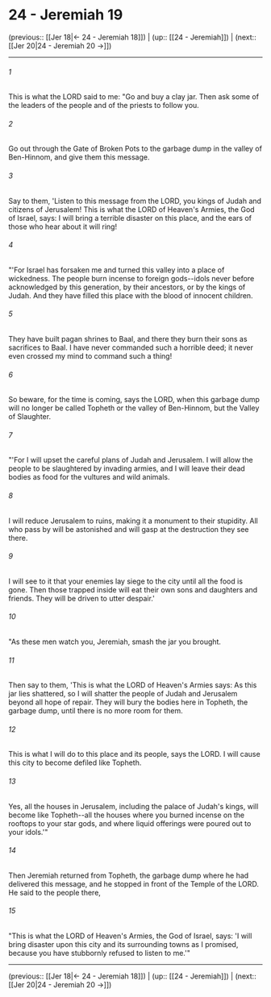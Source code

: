 # 24 - Jeremiah 19

(previous:: [[Jer 18|← 24 - Jeremiah 18]]) | (up:: [[24 - Jeremiah]]) | (next:: [[Jer 20|24 - Jeremiah 20 →]])

***


###### 1 
This is what the LORD said to me: "Go and buy a clay jar. Then ask some of the leaders of the people and of the priests to follow you. 

###### 2 
Go out through the Gate of Broken Pots to the garbage dump in the valley of Ben-Hinnom, and give them this message. 

###### 3 
Say to them, 'Listen to this message from the LORD, you kings of Judah and citizens of Jerusalem! This is what the LORD of Heaven's Armies, the God of Israel, says: I will bring a terrible disaster on this place, and the ears of those who hear about it will ring! 

###### 4 
"'For Israel has forsaken me and turned this valley into a place of wickedness. The people burn incense to foreign gods--idols never before acknowledged by this generation, by their ancestors, or by the kings of Judah. And they have filled this place with the blood of innocent children. 

###### 5 
They have built pagan shrines to Baal, and there they burn their sons as sacrifices to Baal. I have never commanded such a horrible deed; it never even crossed my mind to command such a thing! 

###### 6 
So beware, for the time is coming, says the LORD, when this garbage dump will no longer be called Topheth or the valley of Ben-Hinnom, but the Valley of Slaughter. 

###### 7 
"'For I will upset the careful plans of Judah and Jerusalem. I will allow the people to be slaughtered by invading armies, and I will leave their dead bodies as food for the vultures and wild animals. 

###### 8 
I will reduce Jerusalem to ruins, making it a monument to their stupidity. All who pass by will be astonished and will gasp at the destruction they see there. 

###### 9 
I will see to it that your enemies lay siege to the city until all the food is gone. Then those trapped inside will eat their own sons and daughters and friends. They will be driven to utter despair.' 

###### 10 
"As these men watch you, Jeremiah, smash the jar you brought. 

###### 11 
Then say to them, 'This is what the LORD of Heaven's Armies says: As this jar lies shattered, so I will shatter the people of Judah and Jerusalem beyond all hope of repair. They will bury the bodies here in Topheth, the garbage dump, until there is no more room for them. 

###### 12 
This is what I will do to this place and its people, says the LORD. I will cause this city to become defiled like Topheth. 

###### 13 
Yes, all the houses in Jerusalem, including the palace of Judah's kings, will become like Topheth--all the houses where you burned incense on the rooftops to your star gods, and where liquid offerings were poured out to your idols.'" 

###### 14 
Then Jeremiah returned from Topheth, the garbage dump where he had delivered this message, and he stopped in front of the Temple of the LORD. He said to the people there, 

###### 15 
"This is what the LORD of Heaven's Armies, the God of Israel, says: 'I will bring disaster upon this city and its surrounding towns as I promised, because you have stubbornly refused to listen to me.'"

***

(previous:: [[Jer 18|← 24 - Jeremiah 18]]) | (up:: [[24 - Jeremiah]]) | (next:: [[Jer 20|24 - Jeremiah 20 →]])

